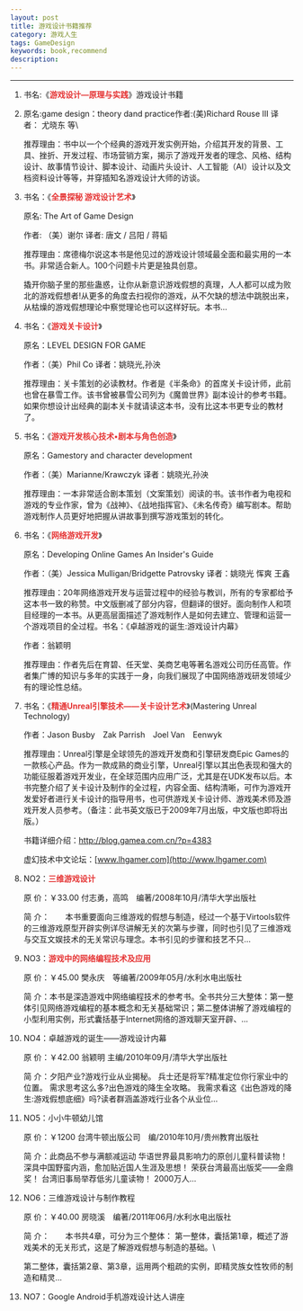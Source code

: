 ```yaml
---
layout: post
title: 游戏设计书籍推荐
category: 游戏人生
tags: GameDesign
keywords: book,recommend
description: 
---
```


 

------------------------------------------------------------------------

1.  书名:《**<span
    style="color:#e53333;">游戏设计—原理与实践</span>**》游戏设计书籍
2.  原名:game design：theory dand practice作者:(美)Richard Rouse III
    译者： 尤晓东 等\

    推荐理由：书中以一个个经典的游戏开发实例开始，介绍其开发的背景、工具、挫折、开发过程、市场营销方案，揭示了游戏开发者的理念、风格、结构设计、故事情节设计、脚本设计、动画片头设计、人工智能（AI）设计以及文档资料设计等等，并穿插知名游戏设计大师的访谈。
3.  书名：《**<span style="color:#e53333;">全景探秘
    游戏设计艺术</span>**》

    原名: The Art of Game Design

    作者: （美）谢尔 译者: 唐文 / 吕阳 / 蒋韬

    推荐理由：席德梅尔说这本书是他见过的游戏设计领域最全面和最实用的一本书。非常适合新人。100个问题卡片更是独具创意。

    撬开你脑子里的那些蛊惑，让你从新意识游戏假想的真理，人人都可以成为败北的游戏假想者!从更多的角度去扫视你的游戏，从不欠缺的想法中跳脱出来，从枯燥的游戏假想理论中察觉理论也可以这样好玩。本书... 

4.  书名：《**<span style="color:#e53333;">游戏关卡设计</span>**》

    原名：LEVEL DESIGN FOR GAME

    作者：（美）Phil Co 译者：姚晓光,孙泱

    推荐理由：关卡策划的必读教材。作者是《半条命》的首席关卡设计师，此前也曾在暴雪工作。该书曾被暴雪公司列为《魔兽世界》副本设计的参考书籍。如果你想设计出经典的副本关卡就请读这本书，没有比这本书更专业的教材了。

5.  书名：《**<span
    style="color:#e53333;">游戏开发核心技术•剧本与角色创造</span>**》

    原名：Gamestory and character development

    作者：（美）Marianne/Krawczyk 译者：姚晓光,孙泱

    推荐理由：一本非常适合剧本策划（文案策划）阅读的书。该书作者为电视和游戏的专业作家，曾为《战神》、《战地指挥官》、《未名传奇》编写剧本。帮助游戏制作人员更好地把握从讲故事到撰写游戏策划的转化。

6.  书名：《**<span style="color:#e53333;">网络游戏开发</span>**》

    原名：Developing Online Games An Insider's Guide

    作者：（美）Jessica Mulligan/Bridgette Patrovsky 译者：姚晓光 恽爽
    王鑫

    推荐理由：20年网络游戏开发与运营过程中的经验与教训，所有的专家都给予这本书一致的称赞。中文版删减了部分内容，但翻译的很好。面向制作人和项目经理的一本书。从更高层面描述了游戏制作人是如何去建立、管理和运营一个游戏项目的全过程。书名：《卓越游戏的诞生:游戏设计内幕》

    作者：翁颖明

    推荐理由：作者先后在育碧、任天堂、美商艺电等著名游戏公司历任高管。作者集广博的知识与多年的实践于一身，向我们展现了中国网络游戏研发领域少有的理论性总结。

7.  书名：《**<span
    style="color:#e53333;">精通Unreal引擎技术——关卡设计艺术</span>**》(Mastering
    Unreal Technology)

    作者：Jason Busby　Zak Parrish　Joel Van　Eenwyk

    推荐理由：Unreal引擎是全球领先的游戏开发商和引擎研发商Epic
    Games的一款核心产品。作为一款成熟的商业引擎，Unreal引擎以其出色表现和强大的功能征服着游戏开发业，在全球范围内应用广泛，尤其是在UDK发布以后。本书完整介绍了关卡设计及制作的全过程，内容全面、结构清晰，可作为游戏开发爱好者进行关卡设计的指导用书，也可供游戏关卡设计师、游戏美术师及游戏开发人员参考。（备注：此书英文版已于2009年7月出版，中文版也即将出版。）

    书籍详细介绍：http://blog.gamea.com.cn/?p=4383

    虚幻技术中文论坛：[www.lhgamer.com](http://www.lhgamer.com) 

8.  NO2：**<span style="color:#e53333;">三维游戏设计</span>**

    原 价：￥33.00 付志勇，高鸣　编著/2008年10月/清华大学出版社

    简
    介：　　本书重要面向三维游戏的假想与制造，经过一个基于Virtools软件的三维游戏原型开辟实例详尽讲解无关的次第与步骤，同时也引见了三维游戏与交互文娱技术的无关常识与理念。本书引见的步骤和技艺不只...

9.  NO3：**<span
    style="color:#e53333;">游戏中的网络编程技术及应用</span>**

    原 价：￥45.00 樊永庆　等编著/2009年05月/水利水电出版社

    简
    介：本书是深造游戏中网络编程技术的参考书。全书共分三大整体：第一整体引见网络游戏编程的基本概念和无关基础常识；第二整体讲解了游戏编程的小型利用实例，形式囊括基于Internet网络的游戏聊天室开辟、...

10. NO4：卓越游戏的诞生――游戏设计内幕

    原 价：￥42.00 翁颖明 主编/2010年09月/清华大学出版社

    简 介：夕阳产业?游戏行业从业揭秘。
    兵士还是将军?精准定位你行家业中的位置。
    需求思考这么多?出色游戏的降生全攻略。
    我需求看这《出色游戏的降生:游戏假想底细》吗?读者群涵盖游戏行业各个从业位...

11. NO5：小小牛顿幼儿馆

    原 价：￥1200 台湾牛顿出版公司　编/2010年10月/贵州教育出版社

    简 介：此商品不参与满额减运动 华语世界最具影响力的原创儿童科普读物！
    深具中国野蛮内涵，愈加贴近国人生涯及思想！
    荣获台湾最高出版奖――金鼎奖！ 台湾旧事局举荐低劣儿童读物！
    2000万人...

12. NO6：三维游戏设计与制作教程

    原 价：￥40.00 房晓溪　编著/2011年06月/水利水电出版社

    简 介：　　本书共4章，可分为三个整体：
    第一整体，囊括第1章，概述了游戏美术的无关形式，这是了解游戏假想与制造的基础。\

    第二整体，囊括第2章、第3章，运用两个粗疏的实例，即精灵族女性牧师的制造和精灵...

13. NO7：Google Android手机游戏设计达人讲座



